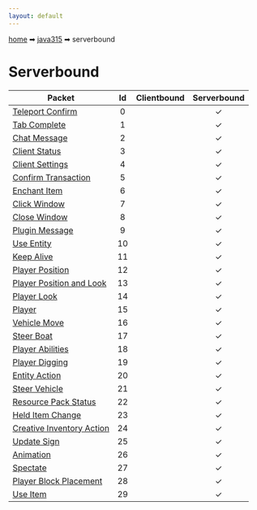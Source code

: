 ```yaml
---
layout: default
---
```


[home](/) ➡ [java315](/protocol/java315) ➡ serverbound

# Serverbound

Packet | Id | Clientbound | Serverbound
---|:---:|:---:|:---:
[Teleport Confirm](serverboundteleport-confirm) | 0 |   | ✓
[Tab Complete](serverboundtab-complete) | 1 |   | ✓
[Chat Message](serverboundchat-message) | 2 |   | ✓
[Client Status](serverboundclient-status) | 3 |   | ✓
[Client Settings](serverboundclient-settings) | 4 |   | ✓
[Confirm Transaction](serverboundconfirm-transaction) | 5 |   | ✓
[Enchant Item](serverboundenchant-item) | 6 |   | ✓
[Click Window](serverboundclick-window) | 7 |   | ✓
[Close Window](serverboundclose-window) | 8 |   | ✓
[Plugin Message](serverboundplugin-message) | 9 |   | ✓
[Use Entity](serverbounduse-entity) | 10 |   | ✓
[Keep Alive](serverboundkeep-alive) | 11 |   | ✓
[Player Position](serverboundplayer-position) | 12 |   | ✓
[Player Position and Look](serverboundplayer-position-and-look) | 13 |   | ✓
[Player Look](serverboundplayer-look) | 14 |   | ✓
[Player](serverboundplayer) | 15 |   | ✓
[Vehicle Move](serverboundvehicle-move) | 16 |   | ✓
[Steer Boat](serverboundsteer-boat) | 17 |   | ✓
[Player Abilities](serverboundplayer-abilities) | 18 |   | ✓
[Player Digging](serverboundplayer-digging) | 19 |   | ✓
[Entity Action](serverboundentity-action) | 20 |   | ✓
[Steer Vehicle](serverboundsteer-vehicle) | 21 |   | ✓
[Resource Pack Status](serverboundresource-pack-status) | 22 |   | ✓
[Held Item Change](serverboundheld-item-change) | 23 |   | ✓
[Creative Inventory Action](serverboundcreative-inventory-action) | 24 |   | ✓
[Update Sign](serverboundupdate-sign) | 25 |   | ✓
[Animation](serverboundanimation) | 26 |   | ✓
[Spectate](serverboundspectate) | 27 |   | ✓
[Player Block Placement](serverboundplayer-block-placement) | 28 |   | ✓
[Use Item](serverbounduse-item) | 29 |   | ✓

